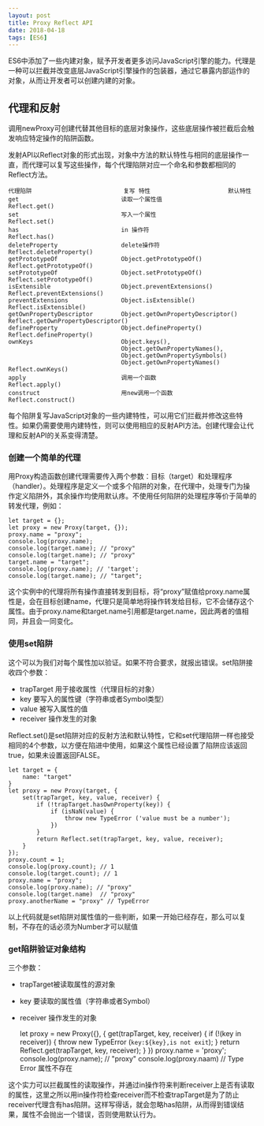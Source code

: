 ```yaml
---
layout: post
title: Proxy Reflect API
date: 2018-04-18
tags: [ES6]
---
```


ES6中添加了一些内建对象，赋予开发者更多访问JavaScript引擎的能力。代理是一种可以拦截并改变底层JavaScript引擎操作的包装器，通过它暴露内部运作的对象，从而让开发者可以创建内建的对象。

## 代理和反射

调用newProxy可创建代替其他目标的底层对象操作，这些底层操作被拦截后会触发响应特定操作的陷阱函数。

发射API以Reflect对象的形式出现，对象中方法的默认特性与相同的底层操作一直，而代理可以复写这些操作，每个代理陷阱对应一个命名和参数都相同的Reflect方法。

    代理陷阱                          复写 特性                      默认特性
    get                             读取一个属性值                 Reflect.get()
    set                             写入一个属性                   Reflect.set()
    has                             in 操作符                     Reflect.has() 
    deleteProperty                  delete操作符                  Reflect.deleteProperty()
    getPrototypeOf                  Object.getPrototypeOf()      Reflect.getPrototypeOf()
    setPrototypeOf                  Object.setPrototypeOf()      Reflect.setPrototypeOf()
    isExtensible                    Object.preventExtensions()   Reflect.preventExtensions()
    preventExtensions               Object.isExtensible()        Reflect.isExtensible()
    getOwnPropertyDescriptor        Object.getOwnPropertyDescriptor()      Reflect.getOwnPropertyDescriptor()
    defineProperty                  Object.defineProperty()      Reflect.defineProperty()
    ownKeys                         Object.keys(),
                                    Object.getOwnPropertyNames(),
                                    Object.getOwnPropertySymbols() 
                                    Object.getOwnPropertyNames()     Reflect.ownKeys()
    apply                           调用一个函数                   Reflect.apply() 
    construct                       用new调用一个函数              Reflect.construct()

每个陷阱复写JavaScript对象的一些内建特性，可以用它们拦截并修改这些特性。如果仍需要使用内建特性，则可以使用相应的反射API方法。创建代理会让代理和反射API的关系变得清楚。

### 创建一个简单的代理

用Proxy构造函数创建代理需要传入两个参数：目标（target）和处理程序（handler）。处理程序是定义一个或多个陷阱的对象，在代理中，处理专门为操作定义陷阱外，其余操作均使用默认疼。不使用任何陷阱的处理程序等价于简单的转发代理，例如：

    let target = {};
    let proxy = new Proxy(target, {});
    proxy.name = "proxy";
    console.log(proxy.name);
    console.log(target.name); // "proxy"
    console.log(target.name); // "proxy"
    target.name = "target";
    console.log(proxy.name); // 'target';
    console.log(target.name); // "target";

这个实例中的代理将所有操作直接转发到目标，将“proxy”赋值给proxy.name属性是，会在目标创建name，代理只是简单地将操作转发给目标，它不会储存这个属性。由于proxy.name和target.name引用都是target.name，因此两者的值相同，并且会一同变化。

### 使用set陷阱

这个可以为我们对每个属性加以验证。如果不符合要求，就报出错误。set陷阱接收四个参数：

- trapTarget 用于接收属性（代理目标的对象）
- key 要写入的属性键（字符串或者Symbol类型）
- value 被写入属性的值
- receiver 操作发生的对象

Reflect.set()是set陷阱对应的反射方法和默认特性，它和set代理陷阱一样也接受相同的4个参数，以方便在陷进中使用，如果这个属性已经设置了陷阱应该返回true，如果未设置返回FALSE。

    let target = {
        name: "target"
    }
    let proxy = new Proxy(target, {
        set(trapTarget, key, value, receiver) {
            if (!trapTarget.hasOwnProperty(key)) {
                if (isNaN(value) {
                    throw new TypeError ('value must be a number');
                })
            }
            return Reflect.set(trapTarget, key, value, receiver);
        }
    });
    proxy.count = 1;
    console.log(proxy.count); // 1
    console.log(target.count); // 1
    proxy.name = "proxy";
    console.log(proxy.name); // "proxy"
    console.log(target.name)  // "proxy"
    proxy.anotherName = "proxy" // TypeError

以上代码就是set陷阱对属性值的一些判断，如果一开始已经存在，那么可以复制，不存在的话必须为Number才可以赋值

### get陷阱验证对象结构

三个参数：

- trapTarget被读取属性的源对象
- key 要读取的属性值（字符串或者Symbol）
- receiver 操作发生的对象

    let proxy = new Proxy({}, {
        get(trapTarget, key, receiver) {
            if (!(key in receiver)) {
                throw new TypeError (`key:${key},is not exit`);
            }
            return Reflect.get(trapTarget, key, receiver);
        }
    })
    proxy.name = 'proxy';
    console.log(proxy.name); // "proxy"
    console.log(proxy.naam) // Type Error 属性不存在

这个实力可以拦截属性的读取操作，并通过in操作符来判断receiver上是否有读取的属性，这里之所以用in操作符检查receiver而不检查trapTarget是为了防止receiver代理含有has陷阱。这样写得话，就会忽略has陷阱，从而得到错误结果，属性不会抛出一个错误，否则使用默认行为。
